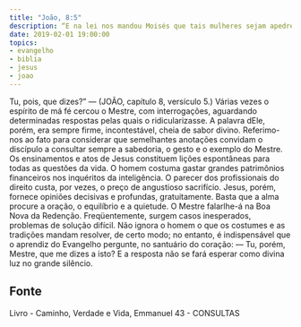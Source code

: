 ```yaml
---
title: "João, 8:5"
description: “E na lei nos mandou Moisés que tais mulheres sejam apedrejadas.
date: 2019-02-01 19:00:00
topics: 
- evangelho
- biblia
- jesus
- joao
---
```


Tu, pois, que dizes?” — (JOÃO, capítulo 8, versículo 5.)
Várias vezes o espírito de má fé cercou o Mestre, com interrogações,
aguardando determinadas respostas pelas quais o ridicularizasse. A palavra
dEle, porém, era sempre firme, incontestável, cheia de sabor divino.
Referimo-nos ao fato para considerar que semelhantes anotações
convidam o discípulo a consultar sempre a sabedoria, o gesto e o exemplo do
Mestre.
Os ensinamentos e atos de Jesus constituem lições espontâneas para
todas as questões da vida.
O homem costuma gastar grandes patrimônios financeiros nos inquéritos
da inteligência. O parecer dos profissionais do direito custa, por vezes, o preço
de angustioso sacrifício.
Jesus, porém, fornece opiniões decisivas e profundas, gratuitamente.
Basta que a alma procure a oração, o equilíbrio e a quietude. O Mestre falarlhe-á na Boa Nova da Redenção.
Freqüentemente, surgem casos inesperados, problemas de solução difícil.
Não ignora o homem o que os costumes e as tradições mandam resolver, de
certo modo; no entanto, é indispensável que o aprendiz do Evangelho
pergunte, no santuário do coração:
— Tu, porém, Mestre, que me dizes a isto?
E a resposta não se fará esperar como divina luz no grande silêncio.




## Fonte
Livro - Caminho, Verdade e Vida, Emmanuel
43 -  CONSULTAS
